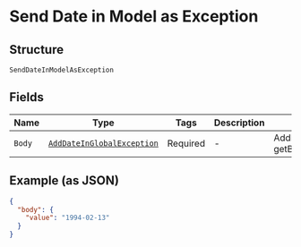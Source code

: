 
# Send Date in Model as Exception

## Structure

`SendDateInModelAsException`

## Fields

| Name | Type | Tags | Description | Getter | Setter |
|  --- | --- | --- | --- | --- | --- |
| `Body` | [`AddDateInGlobalException`](../../doc/models/add-date-in-global-exception.md) | Required | - | AddDateInGlobalException getBody() | setBody(AddDateInGlobalException body) |

## Example (as JSON)

```json
{
  "body": {
    "value": "1994-02-13"
  }
}
```

